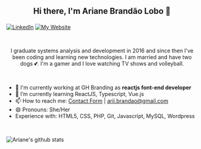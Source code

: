 ## <p align='center'>Hi there, I'm Ariane Brandão Lobo 👋</p>

[![LinkedIn](https://img.shields.io/badge/-LinkedIn-252334?style=for-the-badge&labelColor=DC6668&logo=Linkedin)](https://www.linkedin.com/in/ariane-brandão/)
[![My Website](https://img.shields.io/badge/-Website-252334?style=for-the-badge&labelColor=DC6668&logo=Ghost)](https://arianebrandao.github.io)

<br/>

<p align='center'>I graduate systems analysis and development in 2016 and since then I've been coding and learning new technologies. I am married and have two dogs 💕. I'm a gamer and I love watching TV shows and volleyball.</p>

<br/>

- 🔭 I'm currently working at GH Branding as __reactjs font-end developer__
- 🌱 I’m currently learning ReactJS, Typescript, Vue.js
- 📫 How to reach me: [Contact Form](https://arianebrandao.github.io/contact/) | [arii.brandao@gmail.com](mailto:arii.brandao@gmail.com)
- 😄 Pronouns: She/Her
- Experience with: HTML5, CSS, PHP, Git, Javascript, MySQL, Wordpress

<br/>

![Ariane's github stats](https://github-readme-stats.vercel.app/api?username=arianebrandao&show_icons=true&theme=aura_dark&hide=contribs)
